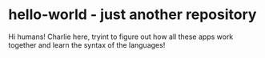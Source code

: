 # hello-world - just another repository
Hi humans! 
Charlie here, tryint to figure out how all these apps work together and learn the syntax of the languages!

